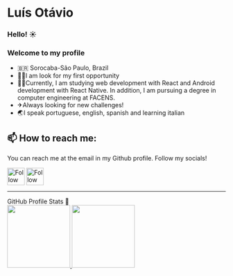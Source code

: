 # Luís Otávio

### Hello! ☀

### Welcome to my profile

- 🇧🇷 Sorocaba-São Paulo, Brazil
- 🦸‍♂️I am look for my first opportunity
- 👨‍💻Currently, I am studying web development with React and Android development with React Native. In addition, I am pursuing a degree in computer engineering at FACENS.
- ✈Always looking for new challenges!
- 🌏I speak portuguese, english, spanish and learning italian

## 📫 How to reach me:
You can reach me at the email in my Github profile. Follow my socials!

[<img src="https://raw.githubusercontent.com/Raymo111/Raymo111/master/socials/linkedin.png" height="40em" align="center" alt="Follow me on LinkedIn" title="Follow me on LinkedIn"/>](https://www.linkedin.com/in/luisotee/?locale=en_US)
[<img src="https://raw.githubusercontent.com/Raymo111/Raymo111/master/socials/instagram.svg" height="40em" align="center" alt="Follow me on Instagram" title="Follow me on Instagram"/>](https://www.instagram.com/luisotee_/)

----

  <summary align="left">GitHub Profile Stats 🧭</summary>
   <div>
    <a href="https://github.com/Luisotee">
   <img height="145em" src="https://github-readme-stats.vercel.app/api?username=Luisotee&show_icons=true&theme=dracula&include_all_commits=true&count_private=true"/>
    <img height="145em" src="https://github-readme-stats.vercel.app/api/top-langs/?username=Luisotee&layout=compact&hide=html&langs_count=16&theme=dracula"/>
  <div>
